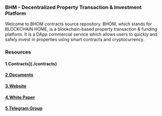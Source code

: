 

### BHM - Decentralized Property Transaction & Investment Platform
Welcome to BHOM contracts source repository. BHOM, which stands for BLOCKCHAIN HOME, is a blockchain-based property transaction & funding platform. It is a DApp commercial service which allows users to quickly and safely invest in properties using smart contracts and cryptocurrency.

### Resources
#### 1.Contracts](./contracts)
#### [2.Documents](./docs)
#### [3.Website](https://bhom.io)
#### [4.White Paper](http://bhom.io/common/BHOMwhitepaper_eng.pdf)
#### [5.Telegram Group](https://t.me/BHOMproject)




